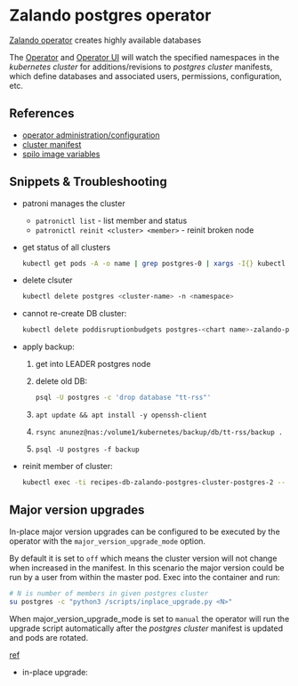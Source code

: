 # Zalando postgres operator

[Zalando operator](https://github.com/zalando/postgres-operator) creates highly available databases

The [Operator](operator.yaml) and [Operator UI](operator-ui.yaml) will watch the specified namespaces in the
_kubernetes cluster_ for additions/revisions to _postgres cluster_ manifests,
which define databases and associated users, permissions, configuration, etc.

## References

- [operator administration/configuration](https://github.com/zalando/postgres-operator/blob/master/docs/administrator.md)
- [cluster manifest](https://github.com/zalando/postgres-operator/blob/master/docs/reference/cluster_manifest.md)
- [spilo image variables](https://github.com/zalando/spilo/blob/master/ENVIRONMENT.rst)

## Snippets & Troubleshooting

- patroni manages the cluster
  - `patronictl list` - list member and status
  - `patronictl reinit <cluster> <member>` - reinit broken node

- get status of all clusters

  ```sh
  kubectl get pods -A -o name | grep postgres-0 | xargs -I{} kubectl exec {} -- patronictl list
  ```

- delete clsuter

  ```sh
  kubectl delete postgres <cluster-name> -n <namespace>
  ```

- cannot re-create DB cluster:

  ```sh
  kubectl delete poddisruptionbudgets postgres-<chart name>-zalando-postgres-cluster-postgres-pdb
  ```

- apply backup:
  1. get into LEADER postgres node
  2. delete old DB:

     ```sh
     psql -U postgres -c 'drop database "tt-rss"'
     ```

  3. `apt update && apt install -y openssh-client`
  4. `rsync anunez@nas:/volume1/kubernetes/backup/db/tt-rss/backup .`
  5. `psql -U postgres -f backup`

- reinit member of cluster:

  ```sh
  kubectl exec -ti recipes-db-zalando-postgres-cluster-postgres-2 -- patronictl reinit <cluster name> <cluster member>
  ```

## Major version upgrades

In-place major version upgrades can be configured to be executed by the operator with the `major_version_upgrade_mode` option.

By default it is set to `off` which means the cluster version will not change when increased in the manifest.
In this scenario the major version could be run by a user from within the master pod. Exec into the container and run:

```sh
# N is number of members in given postgres cluster
su postgres -c "python3 /scripts/inplace_upgrade.py <N>"
```

When major_version_upgrade_mode is set to `manual` the operator will run the upgrade script automatically
after the _postgres cluster_ manifest is updated and pods are rotated.

[ref](https://github.com/zalando/spilo/pull/488)

- in-place upgrade:
